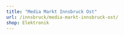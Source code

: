 ```yaml
---
title: "Media Markt Innsbruck Ost"
url: /innsbruck/media-markt-innsbruck-ost/
shop: Elektronik
---
```


